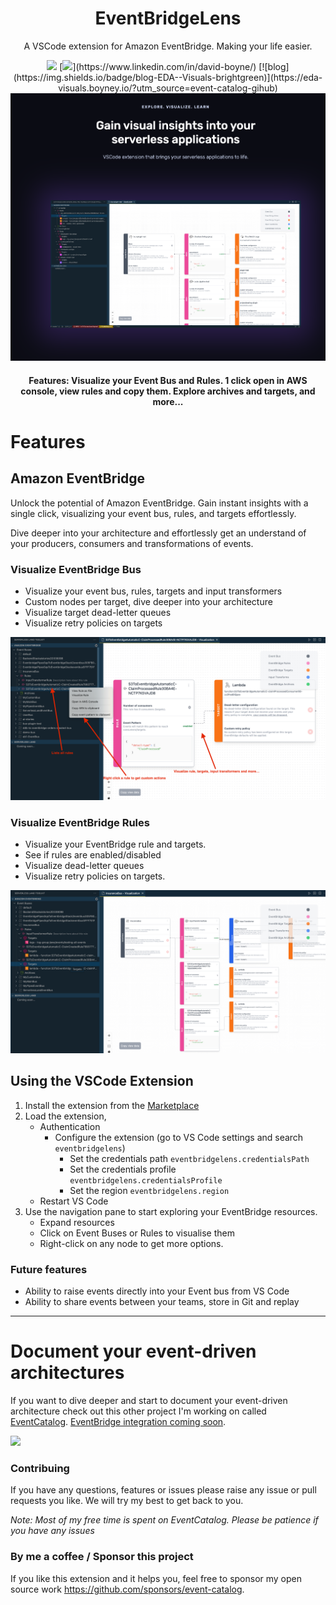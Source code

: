 <div align="center">

<h1>EventBridgeLens</h1>
<p>A VSCode extension for Amazon EventBridge. Making your life easier.</p>

<img src="https://img.shields.io/github/actions/workflow/status/boyney123/eventbridge-lens/lint-and-test.yml"/>
[<img src="https://img.shields.io/badge/LinkedIn-0077B5?style=for-the-badge&logo=linkedin&logoColor=white" height="20px" />](https://www.linkedin.com/in/david-boyne/) [![blog](https://img.shields.io/badge/blog-EDA--Visuals-brightgreen)](https://eda-visuals.boyney.io/?utm_source=event-catalog-gihub) 

<img alt="header" src="https://github.com/boyney123/eventbridge-lens/blob/main/images/cover.png?raw=true" />

<h4>Features: Visualize your Event Bus and Rules. 1 click open in AWS console, view rules and copy them. Explore archives and targets, and more...</h4>

</div>

# Features

## Amazon EventBridge

Unlock the potential of Amazon EventBridge. Gain instant insights with a single click, visualizing your event bus, rules, and targets effortlessly.

Dive deeper into your architecture and effortlessly get an understand of your producers, consumers and transformations of events.

### Visualize EventBridge Bus

- Visualize your event bus, rules, targets and input transformers
- Custom nodes per target, dive deeper into your architecture
- Visualize target dead-letter queues
- Visualize retry policies on targets

![Demo of extension](https://github.com/boyney123/eventbridge-lens/blob/main/images/eventbridge-rule.png?raw=true)

### Visualize EventBridge Rules

- Visualize your EventBridge rule and targets.
- See if rules are enabled/disabled
- Visualize dead-letter queues
- Visualize retry policies on targets.

![Visualize EventBridge Rule](https://github.com/boyney123/eventbridge-lens/blob/main/images/eventbridge.png?raw=true)

## Using the VSCode Extension

1. Install the extension from the [Marketplace](https://marketplace.visualstudio.com/items?itemName=serverlessland.serverlessland-toolkit)
2. Load the extension, 
    - Authentication
        - Configure the extension (go to VS Code settings and search `eventbridgelens`)
            - Set the credentials path `eventbridgelens.credentialsPath`
            - Set the credentials profile `eventbridgelens.credentialsProfile`
            - Set the region `eventbridgelens.region`
    - Restart VS Code
3. Use the navigation pane to start exploring your EventBridge resources.
    - Expand resources
    - Click on Event Buses or Rules to visualise them
    - Right-click on any node to get more options.

### Future features

- Ability to raise events directly into your Event bus from VS Code
- Ability to share events between your teams, store in Git and replay

---

# Document your event-driven architectures

If you want to dive deeper and start to document your event-driven architecture check out this other project I'm working on called [EventCatalog](https://www.eventcatalog.dev/). [EventBridge integration coming soon](https://www.eventcatalog.dev/integrations).

![](https://github.com/event-catalog/eventcatalog/blob/main/images/example.png?raw=true)


### Contribuing

If you have any questions, features or issues please raise any issue or pull requests you like. We will try my best to get back to you.

_Note: Most of my free time is spent on EventCatalog. Please be patience if you have any issues_


### By me a coffee / Sponsor this project

If you like this extension and it helps you, feel free to sponsor my open source work https://github.com/sponsors/event-catalog.

[prs-badge]: https://img.shields.io/badge/PRs-welcome-brightgreen.svg?style=flat-square
